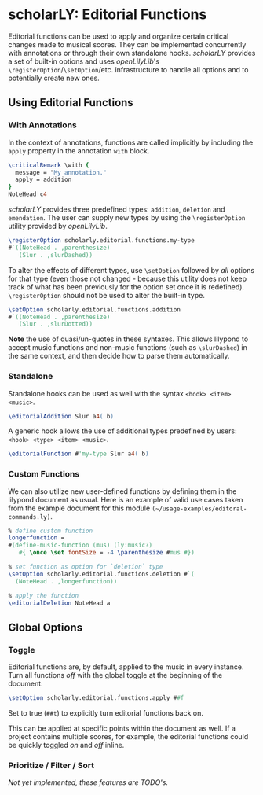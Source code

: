 # scholarLY: Editorial Functions

Editorial functions can be used to apply and organize certain critical changes
made to musical scores. They can be implemented concurrently with
annotations or through their own standalone hooks. *scholarLY* provides a set 
of built-in options
and uses *openLilyLib*'s `\registerOption`/`\setOption`/etc. infrastructure to
handle all options and to potentially create new ones.

## Using Editorial Functions

### With Annotations

In the context of annotations, functions are called implicitly by including the `apply` property in the annotation `with` block.

```lilypond
\criticalRemark \with {
  message = "My annotation."
  apply = addition
}
NoteHead c4
```

*scholarLY* provides three predefined types: `addition`, `deletion` and
`emendation`. The user can supply new types by using the `\registerOption`
utility provided by *openLilyLib*.

```lilypond
\registerOption scholarly.editorial.functions.my-type
#`((NoteHead . ,parenthesize)
   (Slur . ,slurDashed))
```

To alter the effects of different types, use `\setOption` followed by *all* options for that type (even those not changed -
because this utility does not keep track of what has been previously for the option set once it
is redefined). `\registerOption` should not be used to alter the built-in type.

```lilypond
\setOption scholarly.editorial.functions.addition
#`((NoteHead . ,parenthesize)
   (Slur . ,slurDotted))
```

**Note** the use of quasi/un-quotes in these syntaxes. This allows lilypond to accept music functions and non-music functions (such as `\slurDashed`) in the same context, and then decide how to parse them automatically.

### Standalone

Standalone hooks can be used as well with the syntax `<hook> <item> <music>`.

```lilypond
\editorialAddition Slur a4( b)
```

A generic hook allows the
use of additional types predefined by users: `<hook> <type> <item> <music>`.

```lilypond
\editorialFunction #'my-type Slur a4( b)
```

### Custom Functions

We can also utilize new user-defined functions by defining them in the lilypond document as usual. Here is an example of valid use cases taken from the example document for this module `(~/usage-examples/editoral-commands.ly)`.

```lilypond
% define custom function
longerfunction =
#(define-music-function (mus) (ly:music?)
   #{ \once \set fontSize = -4 \parenthesize #mus #})

% set function as option for `deletion` type
\setOption scholarly.editorial.functions.deletion #`(
  (NoteHead . ,longerfunction))

% apply the function
\editorialDeletion NoteHead a
```

## Global Options

### Toggle
Editorial functions are, by default, applied to the music in every instance.
Turn all functions *off* with the global toggle at the beginning of the document:

```lilypond
\setOption scholarly.editorial.functions.apply ##f
```

Set to true (`##t`) to explicitly turn editorial functions back on.

This can be applied at specific points within the document as well. 
If a project contains multiple scores,
for example, the editorial functions could be quickly toggled *on* and *off* inline.

### Prioritize / Filter / Sort
*Not yet implemented, these features are TODO's.*
